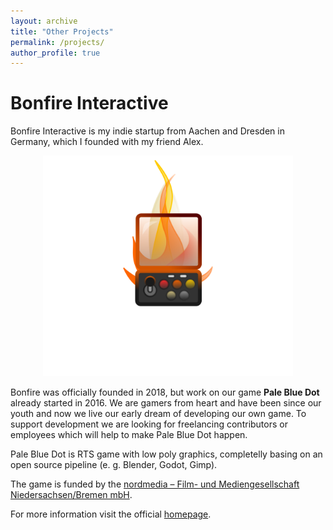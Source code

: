 ```yaml
---
layout: archive
title: "Other Projects"
permalink: /projects/
author_profile: true
---
```


# Bonfire Interactive

Bonfire Interactive is my indie startup from Aachen and Dresden in Germany, which I founded with my friend Alex.

<center>
<img src="../images/logo_bonfire_plain.png" alt="Mesh" width="400"/>
</center>

Bonfire was officially founded in 2018, but work on our game **Pale Blue Dot** already started in 2016. We are gamers from heart and have been since our youth and now we live our early dream of developing our own game. To support development we are looking for freelancing contributors or employees which will help to make Pale Blue Dot happen. 

Pale Blue Dot is RTS game with low poly graphics, completelly basing on an open source pipeline (e. g. Blender, Godot, Gimp). 

The game is funded by the [nordmedia – Film- und Mediengesellschaft Niedersachsen/Bremen mbH](https://www.nordmedia.de). 

For more information visit the official [homepage](https://www.bonfire-Interactive.com).
